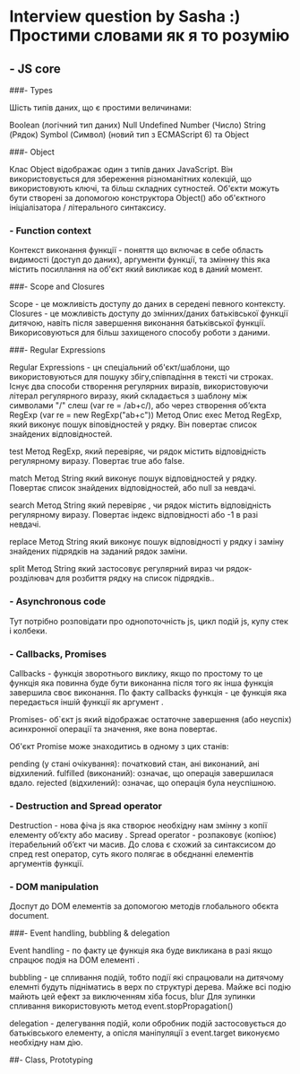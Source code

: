 # Interview question by Sasha :) Простими словами як я то розумію 

## - JS core

###- Types

Шість типів даних, що є простими величинами:

Boolean (логічний тип даних)
Null
Undefined
Number (Число)
String (Рядок)
Symbol (Символ) (новий тип з ECMAScript 6)
та Object

###- Object

Клас Object відображає один з типів даних JavaScript. Він використовується для збереження різноманітних колекцій, що використовують ключі,
та більш складних сутностей. Об'єкти можуть бути створені за допомогою конструктора Object()
або об'єктного ініціалізатора / літерального синтаксису.

### - Function context

Контекст виконання функції - поняття що включає в себе область видимості (доступ до даних),
аргументи функції, та зміннну this яка містить посиллання на об'єкт який викликає код в даний момент.

###- Scope and Closures

Scope - це можливість доступу до даних в середені певного контексту.
Closures - це можливість доступу до змінних/даних батьківської функції дитячою, навіть після завершення виконання батьківської функції.
Викорисовуються для більш захищеного способу роботи з даними. 

###- Regular Expressions

Regular Expressions - цн спеціальний об'єкт/шаблони, що використовуються для пошуку збігу,співпадіння в тексті чи строках.
Існує два способи створення регулярних виразів, використовуючи літерал регулярного виразу, який складається з шаблону між символами "/" слеш (var re = /ab+c/),
або через створення обʼєкта RegExp (var re = new RegExp("ab+c"))
Метод	Опис
exec	Метод RegExp, який виконує пошук віповідностей у рядку. Він повертає список знайдених відповідностей.

test	Метод RegExp, який перевіряє, чи рядок містить відповідність регулярному виразу. Повертає true або false.

match	Метод String який виконує пошук відповідностей у рядку. Повертає список знайдених відповідностей, або null за невдачі.

search	Метод String який перевіряє , чи рядок містить відповідність регулярному виразу. Повертає індекс відповідності або -1 в разі невдачі.

replace	Метод String який виконує пошук відповідності у рядку і заміну знайдених підрядків на заданий рядок заміни.

split	Метод String який застосовує регулярний вираз чи рядок-розділювач для розбиття рядку на список підрядків..

### - Asynchronous code

Тут потрібно розповідати про однопоточність js, цикл подій js, купу стек і колбеки. 

### - Callbacks, Promises

Callbacks - функція зворотнього виклику, якщо по простому то це функція яка повинна буде бути виконанна після того як інша функція завершила своє виконання.
По факту callbacks функція - це функція яка передається іншій функції як аргумент . 

Promises- об`єкт js який відображає остаточне завершення (або неуспіх) асинхронної операції та значення, яке вона повертає.

Об'єкт Promise може знаходитись в одному з цих станів:

pending (у стані очікування): початковий стан, ані виконаний, ані відхилений.
fulfilled (виконаний): означає, що операція завершилася вдало.
rejected (відхилений): означає, що операція була неуспішною.

### - Destruction and Spread operator

Destruction - нова фіча js яка створює необхідну нам змінну з копії елементу обʼєкту або масиву .
Spread operator - розпаковує (копіює) ітерабельний обʼєкт чи масив.
До слова є схожий за синтаксисом до спред rest оператор, суть якого полягає в обєднанні елементів аргументів функції. 

### - DOM manipulation

Доспут до DOM елементів за допомогою методів глобального обєкта document.

###- Event handling, bubbling & delegation

Event handling - по факту це функція яка буде викликана в разі якщо спрацює подія на DOM елементі . 

bubbling - це спливання подій, тобто події які спрацювали на дитячому елемнті будуть підніматись в верх по структурі дерева. 
Майже всі подію майють цей ефект за виключенням хіба focus, blur
Для зупинки спливання використовують метод event.stopPropagation()

delegation - делегування подій, коли обробник подій застосовується до батьківського елементу,
а опісля маніпуляції з event.target виконуємо необхідну нам дію.  

##- Class, Prototyping